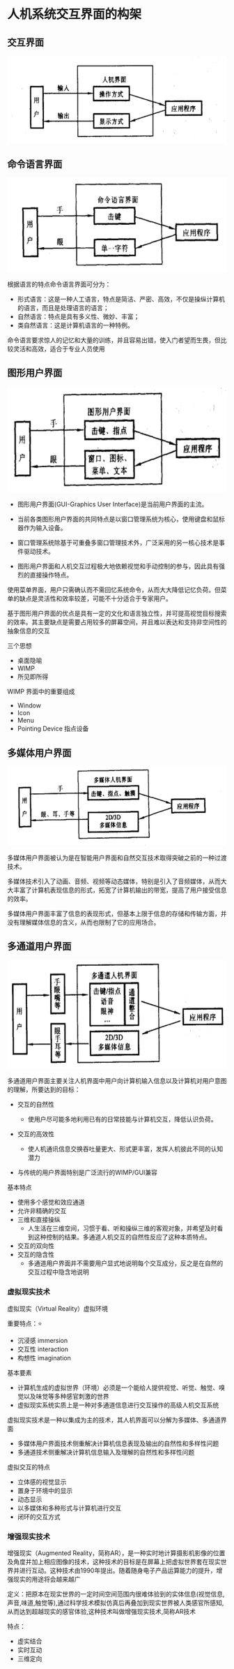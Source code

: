 # 人机系统交互界面的构架

## 交互界面

![交互界面](人机系统交互界面的构架.assets/交互界面.png)

## 命令语言界面

![命令语言界面](人机系统交互界面的构架.assets/命令语言界面.png)

根据语言的特点命令语言界面可分为：

- 形式语言：这是一种人工语言，特点是简洁、严密、高效，不仅是操纵计算机的语言，而且是处理语言的语言；
- 自然语言：特点是具有多义性、微妙、丰富；
- 类自然语言：这是计算机语言的一种特例。

命令语言要求惊人的记忆和大量的训练，并且容易出错，使入门者望而生畏，但比较灵活和高效，适合于专业人员使用

## 图形用户界面

![图形用户界面](人机系统交互界面的构架.assets/图形用户界面.png)

- 图形用户界面(GUI-Graphics User Interface)是当前用户界面的主流。 

- 当前各类图形用户界面的共同特点是以窗口管理系统为核心，使用键盘和鼠标器作为输入设备。

- 窗口管理系统除基于可重叠多窗口管理技术外，广泛采用的另一核心技术是事件驱动技术。

- 图形用户界面和人机交互过程极大地依赖视觉和手动控制的参与，因此具有强烈的直接操作特点。


使用菜单界面，用户只需确认而不需回忆系统命令，从而大大降低记忆负荷。但菜单的缺点是灵活性和效率较差，可能不十分适合于专家用户。

基于图形用户界面的优点是具有一定的文化和语言独立性，并可提高视觉目标搜索的效率。其主要缺点是需要占用较多的屏幕空间，并且难以表达和支持非空间性的抽象信息的交互

三个思想

- 桌面隐喻
- WIMP
- 所见即所得

WIMP 界面中的重要组成

- Window
- Icon
- Menu
- Pointing Device 指点设备

## 多媒体用户界面

![多媒体用户界面](人机系统交互界面的构架.assets/多媒体用户界面.png)

多媒体用户界面被认为是在智能用户界面和自然交互技术取得突破之前的一种过渡技术。

多媒体技术引入了动画、音频、视频等动态媒体，特别是引入了音频媒体，从而大大丰富了计算机表现信息的形式，拓宽了计算机输出的带宽，提高了用户接受信息的效率。

多媒体用户界面丰富了信息的表现形式，但基本上限于信息的存储和传输方面，并没有理解媒体信息的含义，从而也限制了它的应用场合。

## 多通道用户界面

![多通道用户界面](人机系统交互界面的构架.assets/多通道用户界面.png)

多通道用户界面主要关注人机界面中用户向计算机输入信息以及计算机对用户意图的理解，所要达到的目标：

- 交互的自然性
  - 使用户尽可能多地利用已有的日常技能与计算机交互，降低认识负荷。

- 交互的高效性
  - 使人机通讯信息交换吞吐量更大、形式更丰富，发挥人机彼此不同的认知潜力
- 与传统的用户界面特别是广泛流行的WIMP/GUI兼容

基本特点

- 使用多个感觉和效应通道
- 允许非精确的交互
- 三维和直接操纵
  - 人生活在三维空间，习惯于看、听和操纵三维的客观对象，并希望及时看到这种控制的结果。多通道人机交互的自然性反应了这种本质特点。
- 交互的双向性
- 交互的隐含性
  - 多通道用户界面并不需要用户显式地说明每个交互成分，反之是在自然的交互过程中隐含地说明

### 虚拟现实技术

虚拟现实（Virtual Reality）虚拟环境

重要特点：:star:

- 沉浸感 immersion
- 交互性 interaction
- 构想性 imagination

基本要素

- 计算机生成的虚拟世界（环境）必须是一个能给人提供视觉、听觉、触觉、嗅觉以及味觉等多种感官刺激的世界
- 虚拟现实系统实质上是一种对多通道信息进行交互操作的高级人机交互系统

虚拟现实技术是一种以集成为主的技术，其人机界面可以分解为多媒体、多通道界面

- 多媒体用户界面技术侧重解决计算机信息表现及输出的自然性和多样性问题
- 多通道技术侧重解决计算机信息输入及理解的自然性和多样性问题

虚拟交互的特点

- 立体感的视觉显示
- 置身于环境中的显示
- 动态显示
- 以多媒体和多种形式与计算机进行交互
- 闭环的交互方式

### 增强现实技术

增强现实（Augmented Reality，简称AR），是一种实时地计算摄影机影像的位置及角度并加上相应图像的技术，这种技术的目标是在屏幕上把虚拟世界套在现实世界并进行互动。这种技术由1990年提出。随着随身电子产品运算能力的提升，增强现实的用途将会越来越广

定义：把原本在现实世界的一定时间空间范围内很难体验到的实体信息(视觉信息,声音,味道,触觉等),通过科学技术模拟仿真后再叠加到现实世界被人类感官所感知,从而达到超越现实的感官体验,这种技术叫做增强现实技术,简称AR技术

特点：

- 虚实结合
- 实时互动
- 三维定向